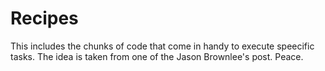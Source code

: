 # Recipes

This includes the chunks of code that come in handy to execute speecific tasks. The idea is taken from one of the Jason Brownlee's post.
Peace.
